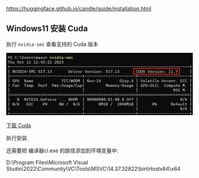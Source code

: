 
https://huggingface.github.io/candle/guide/installation.html

## Windows11 安装 Cuda

执行 `nvidia-smi` 查看支持的 Cuda 版本

![](images/candle/2023-10-12-12-44-35.png)

[下载 Cuda](https://developer.nvidia.com/cuda-toolkit-archive)

执行安装.

还需要把 编译器cl.exe 的路径添加到环境变量中:

D:\Program Files\Microsoft Visual Studio\2022\Community\VC\Tools\MSVC\14.37.32822\bin\Hostx64\x64

